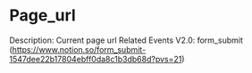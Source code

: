 # Page_url

Description: Current page url
Related Events V2.0: form_submit (https://www.notion.so/form_submit-1547dee22b17804ebff0da8c1b3db68d?pvs=21)